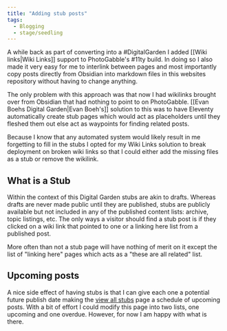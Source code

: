 ```yaml
---
title: "Adding stub posts"
tags:
  - Blogging
  - stage/seedling
---
```


A while back as part of converting into a #DigitalGarden I added [[Wiki links|Wiki Links]] support to PhotoGabble's #11ty build. In doing so I also made it very easy for me to interlink between pages and most importantly copy posts directly from Obsidian into markdown files in this websites repository without having to change anything.

The only problem with this approach was that now I had wikilinks brought over from Obsidian that had nothing to point to on PhotoGabble. [[Evan Boehs Digital Garden|Evan Boeh's]] solution to this was to have Eleventy automatically create stub pages which would act as placeholders until they fleshed them out else act as waypoints for finding related posts.

Because I know that any automated system would likely result in me forgetting to fill in the stubs I opted for my Wiki Links solution to break deployment on broken wiki links so that I could either add the missing files as a stub or remove the wikilink.

## What is a Stub

Within the context of this Digital Garden stubs are akin to drafts. Whereas drafts are never made public until they are published, stubs are publicly available but not included in any of the published content lists: archive, topic listings, etc. The only ways a visitor should find a stub post is if they clicked on a wiki link that pointed to one or a linking here list from a published post. 

More often than not a stub page will have nothing of merit on it except the list of "linking here" pages which acts as a "these are all related" list. 

## Upcoming posts

A nice side effect of having stubs is that I can give each one a potential future publish date making the [view all stubs](/stubs/) page a schedule of upcoming posts. With a bit of effort I could modify this page into two lists, one upcoming and one overdue. However, for now I am happy with what is there.

